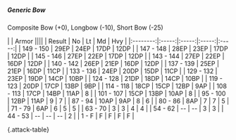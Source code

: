 ##### Generic Bow

Composite Bow (+0), Longbow (-10), Short Bow  (-25)

|      |   Armor   ||||
|   Result   |   No   |   Lt   |   Md   |   Hvy   |
|:--------:|:-----:|:-----:|:-----:|:-----:|
| 149 - 150 | 29EP | 24EP | 17DP | 12DP |
| 147 - 148 | 28EP | 23EP | 17DP | 12DP |
| 145 - 146 | 27EP | 22EP | 17DP | 12DP |
| 143 - 144 | 27EP | 22EP | 16DP | 12DP |
| 140 - 142 | 26EP | 21EP | 16DP | 12DP |
| 137 - 139 | 25EP | 21EP | 16DP | 11CP |
| 133 - 136 | 24EP | 20DP | 15DP | 11CP |
| 129 - 132 | 23EP | 19DP | 14CP | 10BP |
| 124 - 128 | 21DP | 18DP | 14CP | 10BP |
| 119 - 123 | 20DP | 17CP | 13BP | 9BP |
| 114 - 118 | 18CP | 15CP | 12BP | 9AP |
| 108 - 113 | 17CP | 14BP | 11AP | 8 |
| 101 - 107 | 15CP | 13BP | 10AP | 8 |
| 95 - 100 | 12BP | 11AP | 9 | 7 |
| 87 - 94 | 10AP | 9AP | 8 | 6 |
| 80 - 86 | 8AP | 7 | 7 | 5 |
| 71 - 79 | 6AP | 6 | 5 | 5 |
| 63 - 70 | 3 | 3 | 4 | 4 |
| 54 - 62 | --  | --  | 3 | 3 |
| 44 - 53 | --  | --  | --  | 2 |
| 1 - F | F | F | F | F |

{.attack-table}
